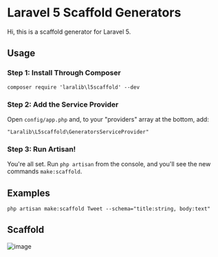 # Laravel 5 Scaffold Generators


Hi, this is a scaffold generator for Laravel 5.



## Usage

### Step 1: Install Through Composer

```
composer require 'laralib\l5scaffold' --dev
```

### Step 2: Add the Service Provider

Open `config/app.php` and, to your "providers" array at the bottom, add:

```
"Laralib\L5scaffold\GeneratorsServiceProvider"
```

### Step 3: Run Artisan!

You're all set. Run `php artisan` from the console, and you'll see the new commands `make:scaffold`.

## Examples


```
php artisan make:scaffold Tweet --schema="title:string, body:text"
```

## Scaffold
![image](http://i62.tinypic.com/11maveb.png)